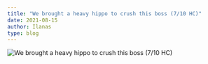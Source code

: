 ```yaml
---
title: "We brought a heavy hippo to crush this boss (7/10 HC)"
date: 2021-08-15
author: Ilanas
type: blog
---
```


![We brought a heavy hippo to crush this boss (7/10 HC)](/posts/2021-08-15/WoWScrnShot_081521_204736.jpg)
<!--more-->
